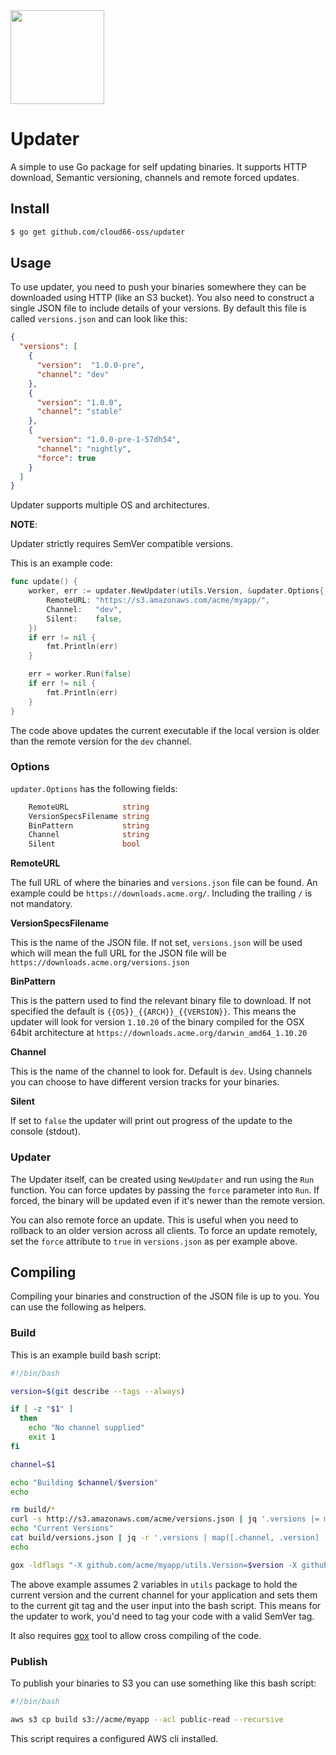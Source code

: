 <img src="http://cdn2-cloud66-com.s3.amazonaws.com/images/oss-sponsorship.png" width=150/>

# Updater
 A simple to use Go package for self updating binaries. It supports HTTP download, Semantic versioning, channels and remote forced updates.

 ## Install

```bash
$ go get github.com/cloud66-oss/updater
```

## Usage

To use updater, you need to push your binaries somewhere they can be downloaded using HTTP (like an S3 bucket). You also need to construct a single JSON file to include details of your versions. By default this file is called `versions.json` and can look like this:

```json
{
  "versions": [
    {
      "version":  "1.0.0-pre",
      "channel": "dev"
    },
    {
      "version": "1.0.0",
      "channel": "stable"
    },
    {
      "version": "1.0.0-pre-1-57dh54",
      "channel": "nightly",
      "force": true
    }
  ]
}
```

Updater supports multiple OS and architectures.

**NOTE**:

Updater strictly requires SemVer compatible versions.

This is an example code:


```go
func update() {
	worker, err := updater.NewUpdater(utils.Version, &updater.Options{
		RemoteURL: "https://s3.amazonaws.com/acme/myapp/",
		Channel:   "dev",
		Silent:    false,
	})
	if err != nil {
		fmt.Println(err)
	}

	err = worker.Run(false)
	if err != nil {
	    fmt.Println(err)
	}
}
```

The code above updates the current executable if the local version is older than the remote version for the `dev` channel.

### Options

`updater.Options` has the following fields:

```go
	RemoteURL            string
	VersionSpecsFilename string
	BinPattern           string
	Channel              string
	Silent               bool
```

**RemoteURL**

The full URL of where the binaries and `versions.json` file can be found. An example could be `https://downloads.acme.org/`. Including the trailing `/` is not mandatory.

**VersionSpecsFilename**

This is the name of the JSON file. If not set, `versions.json`  will be used which will mean the full URL for the JSON file will be `https://downloads.acme.org/versions.json`

**BinPattern**

This is the pattern used to find the relevant binary file to download. If not specified the default is `{{OS}}_{{ARCH}}_{{VERSION}}`. This means the updater will look for version `1.10.20` of the binary compiled for the OSX 64bit architecture at `https://downloads.acme.org/darwin_amd64_1.10.20`

**Channel**

This is the name of the channel to look for. Default is `dev`. Using channels you can choose to have different version tracks for your binaries.

**Silent**

If set to `false` the updater will print out progress of the update to the console (stdout).

### Updater

The Updater itself, can be created using `NewUpdater` and run using the `Run` function. You can force updates by passing the `force` parameter into `Run`. If forced, the binary will be updated even if it's newer than the remote version.

You can also remote force an update. This is useful when you need to rollback to an older version across all clients. To force an update remotely, set the `force` attribute to `true` in `versions.json` as per example above.

## Compiling

Compiling your binaries and construction of the JSON file is up to you. You can use the following as helpers.

### Build

This is an example build bash script:

```bash
#!/bin/bash

version=$(git describe --tags --always)

if [ -z "$1" ]
  then
    echo "No channel supplied"
    exit 1
fi

channel=$1

echo "Building $channel/$version"
echo

rm build/*
curl -s http://s3.amazonaws.com/acme/versions.json | jq '.versions |= map(if (.channel == "'$channel'") then .version = "'$version'" else . end)' > build/versions.json
echo "Current Versions"
cat build/versions.json | jq -r '.versions | map([.channel, .version] | join(": ")) | .[]'
echo

gox -ldflags "-X github.com/acme/myapp/utils.Version=$version -X github.com/acme/myapp/utils.Channel=$channel" -os="darwin linux windows" -arch="amd64" -output "build/{{.OS}}_{{.Arch}}_$version"
```

The above example assumes 2 variables in `utils` package to hold the current version and the current channel for your application and sets them to the current git tag and the user input into the bash script. This means for the updater to work, you'd need to tag your code with a valid SemVer tag.

It also requires [gox](https://github.com/mitchellh/gox) tool to allow cross compiling of the code.

### Publish

To publish your binaries to S3 you can use something like this bash script:


```bash
#!/bin/bash

aws s3 cp build s3://acme/myapp --acl public-read --recursive
```

This script requires a configured AWS cli installed.
